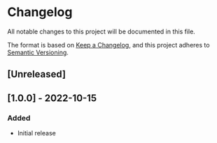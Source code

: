 # Changelog

All notable changes to this project will be documented in this file.

The format is based on [Keep a Changelog](https://keepachangelog.com/en),
and this project adheres to [Semantic Versioning](https://semver.org/spec/v2.0.0.html).

## [Unreleased]

## [1.0.0] - 2022-10-15
### Added
- Initial release

